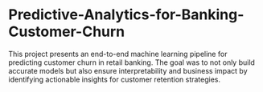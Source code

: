 # Predictive-Analytics-for-Banking-Customer-Churn
This project presents an end-to-end machine learning pipeline for predicting customer churn in retail banking. The goal was to not only build accurate models but also ensure interpretability and business impact by identifying actionable insights for customer retention strategies.
